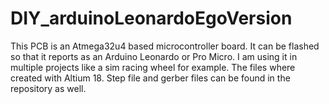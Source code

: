 # DIY_arduinoLeonardoEgoVersion
This PCB is an Atmega32u4 based microcontroller board. It can be flashed so that it reports as an Arduino Leonardo or Pro Micro. I am using it in multiple projects like a sim racing wheel for example. The files where created with Altium 18. Step file and gerber files can be found in the repository as well.
